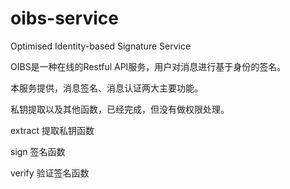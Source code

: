# oibs-service
Optimised Identity-based Signature Service



OIBS是一种在线的Restful API服务，用户对消息进行基于身份的签名。

本服务提供，消息签名、消息认证两大主要功能。



私钥提取以及其他函数，已经完成，但没有做权限处理。

extract 提取私钥函数

sign 签名函数

verify 验证签名函数